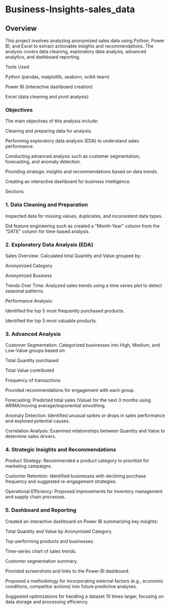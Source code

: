 # Business-Insights-sales_data

## Overview

This project involves analyzing anonymized sales data using Python, Power BI, and Excel to extract actionable insights and recommendations. The analysis covers data cleaning, exploratory data analysis, advanced analytics, and dashboard reporting.

Tools Used

Python (pandas, matplotlib, seaborn, scikit-learn)

Power BI (interactive dashboard creation)

Excel (data cleaning and pivot analysis)

### Objectives

The main objectives of this analysis include:

Cleaning and preparing data for analysis.

Performing exploratory data analysis (EDA) to understand sales performance.

Conducting advanced analysis such as customer segmentation, forecasting, and anomaly detection.

Providing strategic insights and recommendations based on data trends.

Creating an interactive dashboard for business intelligence.

Sections

### 1. Data Cleaning and Preparation 

Inspected data for missing values, duplicates, and inconsistent data types.

Did feature engineering such as created a "Month-Year" column from the "DATE" column for time-based analysis.

### 2. Exploratory Data Analysis (EDA)

Sales Overview: Calculated total Quantity and Value grouped by:

Anonymized Category

Anonymized Business

Trends Over Time: Analyzed sales trends using a time series plot to detect seasonal patterns.

Performance Analysis:

Identified the top 5 most frequently purchased products.

Identified the top 5 most valuable products.

### 3. Advanced Analysis 

Customer Segmentation: Categorized businesses into High, Medium, and Low-Value groups based on:

Total Quantity purchased

Total Value contributed

Frequency of transactions

Provided recommendations for engagement with each group.

Forecasting: Predicted total sales (Value) for the next 3 months using ARIMA/moving average/exponential smoothing.

Anomaly Detection: Identified unusual spikes or drops in sales performance and explored potential causes.

Correlation Analysis: Examined relationships between Quantity and Value to determine sales drivers.

### 4. Strategic Insights and Recommendations 

Product Strategy: Recommended a product category to prioritize for marketing campaigns.

Customer Retention: Identified businesses with declining purchase frequency and suggested re-engagement strategies.

Operational Efficiency: Proposed improvements for inventory management and supply chain processes.

### 5. Dashboard and Reporting 

Created an interactive dashboard on Power BI summarizing key insights:

Total Quantity and Value by Anonymized Category.

Top-performing products and businesses.

Time-series chart of sales trends.

Customer segmentation summary.

Provided screenshots and links to the Power BI dashboard.

Proposed a methodology for incorporating external factors (e.g., economic conditions, competitor actions) into future predictive analyses.

Suggested optimizations for handling a dataset 10 times larger, focusing on data storage and processing efficiency.
